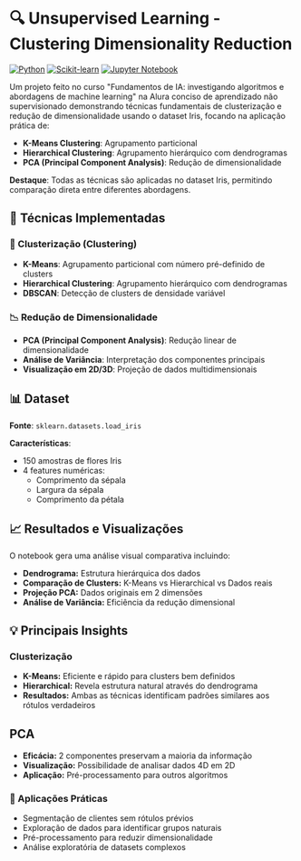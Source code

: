 # 🔍 Unsupervised Learning - Clustering Dimensionality Reduction 

[![Python](https://img.shields.io/badge/Python-3.8%2B-blue)](https://www.python.org/)
[![Scikit-learn](https://img.shields.io/badge/Scikit--learn-1.2%2B-orange)](https://scikit-learn.org/)
[![Jupyter Notebook](https://img.shields.io/badge/Jupyter-Notebook-orange)](https://jupyter.org/)

Um projeto feito no curso "Fundamentos de IA: investigando algoritmos e abordagens de machine learning" na Alura conciso de aprendizado não supervisionado demonstrando técnicas fundamentais de clusterização e redução de dimensionalidade usando o dataset Iris, focando na aplicação prática de:

- **K-Means Clustering**: Agrupamento particional
- **Hierarchical Clustering**: Agrupamento hierárquico com dendrogramas  
- **PCA (Principal Component Analysis)**: Redução de dimensionalidade

**Destaque**: Todas as técnicas são aplicadas no dataset Iris, permitindo comparação direta entre diferentes abordagens.


## 🧩 Técnicas Implementadas
### 🔷 Clusterização (Clustering)
- **K-Means**: Agrupamento particional com número pré-definido de clusters
- **Hierarchical Clustering**: Agrupamento hierárquico com dendrogramas
- **DBSCAN**: Detecção de clusters de densidade variável

### 📉 Redução de Dimensionalidade
- **PCA (Principal Component Analysis)**: Redução linear de dimensionalidade
- **Análise de Variância**: Interpretação dos componentes principais
- **Visualização em 2D/3D**: Projeção de dados multidimensionais


## 📊 Dataset
**Fonte**: `sklearn.datasets.load_iris`

**Características**:
- 150 amostras de flores Iris
- 4 features numéricas:
  - Comprimento da sépala
  - Largura da sépala
  - Comprimento da pétala


## 📈 Resultados e Visualizações
O notebook gera uma análise visual comparativa incluindo:
- **Dendrograma:** Estrutura hierárquica dos dados
- **Comparação de Clusters:** K-Means vs Hierarchical vs Dados reais
- **Projeção PCA:** Dados originais em 2 dimensões
- **Análise de Variância:** Eficiência da redução dimensional


## 💡 Principais Insights
### Clusterização
- **K-Means:** Eficiente e rápido para clusters bem definidos
- **Hierarchical:** Revela estrutura natural através do dendrograma
- **Resultados:** Ambas as técnicas identificam padrões similares aos rótulos verdadeiros

## PCA
- **Eficácia:** 2 componentes preservam a maioria da informação
- **Visualização:** Possibilidade de analisar dados 4D em 2D
- **Aplicação:** Pré-processamento para outros algoritmos


### 🎯 Aplicações Práticas
- Segmentação de clientes sem rótulos prévios
- Exploração de dados para identificar grupos naturais
- Pré-processamento para reduzir dimensionalidade
- Análise exploratória de datasets complexos
